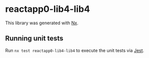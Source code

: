 # reactapp0-lib4-lib4

This library was generated with [Nx](https://nx.dev).

## Running unit tests

Run `nx test reactapp0-lib4-lib4` to execute the unit tests via [Jest](https://jestjs.io).
